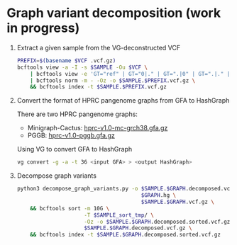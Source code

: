# Graph variant decomposition (work in progress)

1. Extract a given sample from the VG-deconstructed VCF

    ```sh
    PREFIX=$(basename $VCF .vcf.gz)
    bcftools view -a -I -s $SAMPLE -Ou $VCF \
        | bcftools view -e 'GT="ref" | GT="0|." | GT=".|0" | GT=".|." | GT="."' -Ou \
        | bcftools norm -m - -Oz -o $SAMPLE.$PREFIX.vcf.gz \
	    && bcftools index -t $SAMPLE.$PREFIX.vcf.gz
    ```

2. Convert the format of HPRC pangenome graphs from GFA to HashGraph

    There are two HPRC pangenome graphs:
    
    - Minigraph-Cactus: [hprc-v1.0-mc-grch38.gfa.gz](https://s3-us-west-2.amazonaws.com/human-pangenomics/pangenomes/freeze/freeze1/minigraph-cactus/hprc-v1.0-mc-grch38.gfa.gz)
    - PGGB: [hprc-v1.0-pggb.gfa.gz](https://s3-us-west-2.amazonaws.com/human-pangenomics/pangenomes/freeze/freeze1/pggb/hprc-v1.0-pggb.gfa.gz)

    Using VG to convert GFA to HashGraph

    ```sh
    vg convert -g -a -t 36 <input GFA> > <output HashGraph>
    ```

3. Decompose graph variants
    
    ```sh
    python3 decompose_graph_variants.py -o $SAMPLE.$GRAPH.decomposed.vcf.gz \
                                           $GRAPH.hg \
                                           $SAMPLE.$GRAPH.vcf.gz \
        && bcftools sort -m 10G \
                         -T $SAMPLE_sort_tmp/ \
                         -Oz -o $SAMPLE.$GRAPH.decomposed.sorted.vcf.gz \
                         $SAMPLE.$GRAPH.decomposed.vcf.gz \
        && bcftools index -t $SAMPLE.$GRAPH.decomposed.sorted.vcf.gz
    ```

